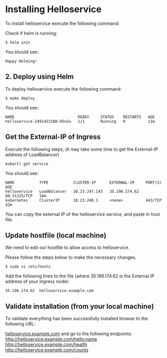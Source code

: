 # Installing Helloservice

To install helloservice execute the following command:

Check if helm is running:

```
$ helm init
```

You should see:

```
Happy Helming!
```
## 2. Deploy using Helm

To deploy helloservice execute the following command:

```
$ make deploy
```

You should see:

```
NAME                            READY     STATUS    RESTARTS   AGE
helloservice-2491423100-95n2w   1/1       Running   0          11m
```

## Get the External-IP of Ingress

Execute the following steps, (it may take some time to get the External-IP address of LoadBalancer)

```
kubectl get service
```

You should see:

```                  
NAME           TYPE           CLUSTER-IP      EXTERNAL-IP     PORT(S)        AGE
helloservice   LoadBalancer   10.23.247.143   35.196.174.62   80:31315/TCP   14m
kubernetes     ClusterIP      10.23.240.1     <none>          443/TCP        42m
```

You can copy the external IP of the helloservice service, and paste in host file.
## Update hostfile (local machine)

We need to edit our hostfile to allow access to helloservice.

Please follow the steps below to make the necessary changes.

```
$ sudo vi /etc/hosts
```

Add the following lines to the file (where 35.196.174.62  is the External IP address of your ingress node):

```
35.196.174.62  helloservice.example.com
```
## Validate installation (from your local machine)

To validate everything has been successfully installed browse to the following URL:

[helloservice.example.com](http://helloservice.example.com) and go to the following endpoints:
http://helloservice.example.com/hello:name
http://helloservice.example.com/health
http://helloservice.example.com/counts